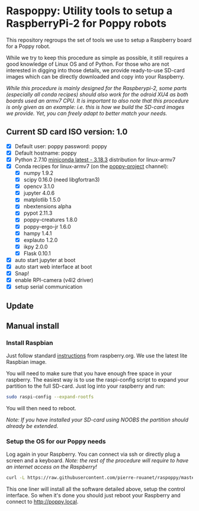 
# Raspoppy: Utility tools to setup a RaspberryPi-2 for Poppy robots

This repository regroups the set of tools we use to setup a Raspberry board for a Poppy robot.

While we try to keep this procedure as simple as possible, it still requires a good knowledge of Linux OS and of Python. For those who are not interested in digging into those details, we provide ready-to-use SD-card images which  can be directly downloaded and copy into your Raspberry.

*While this procedure is mainly designed for the Raspberypi-2, some parts (especially all conda recipes) should also work for the odroid XU4 as both boards used an armv7 CPU. It is important to also note that this procedure is only given as an example: i.e. this is how we build the SD-card images we provide. Yet, you can freely adapt to better match your needs.*

## Current SD card ISO version: 1.0

* [x] Default user: poppy password: poppy
* [x] Default hostname: poppy
* [x] Python 2.7.10 [miniconda latest - 3.18.3](http://repo.continuum.io/miniconda/Miniconda3-3.18.3-Linux-armv7l.sh) distribution for linux-armv7
* [x] Conda recipes for linux-armv7 (on the [poppy-project](https://anaconda.org/poppy-project/) channel):
    * [x] numpy 1.9.2
    * [x] scipy 0.16.0 (need libgfortran3)
    * [x] opencv 3.1.0
    * [x] jupyter 4.0.6
    * [x] matplotlib 1.5.0
    * [x] nbextensions alpha
    * [x] pypot 2.11.3
    * [x] poppy-creatures 1.8.0
    * [x] poppy-ergo-jr 1.6.0
    * [x] hampy 1.4.1
    * [x] explauto 1.2.0
    * [x] ikpy 2.0.0
    * [x] Flask 0.10.1
* [x] auto start jupyter at boot
* [x] auto start web interface at boot
* [x] Snap!
* [x] enable RPI-camera (v4l2 driver)
* [x] setup serial communication

## Update

## Manual install

### Install Raspbian

Just follow standard [instructions](https://www.raspberrypi.org/downloads/raspbian/) from raspberry.org. We use the latest lite Raspbian image.

You will need to make sure that you have enough free space in your raspberry. The easiest way is to use the raspi-config script to expand your partition to the full SD-card. Just log into your raspberry and run:

```bash
sudo raspi-config --expand-rootfs
```
You will then need to reboot.

*Note: If you have installed your SD-card using NOOBS the partition should already be extended.*

### Setup the OS for our Poppy needs

Log again in your Raspberry. You can connect via ssh or directly plug a screen and a keyboard.
*Note: the rest of the procedure will require to have an internet access on the Raspberry!*

```bash
curl -L https://raw.githubusercontent.com/pierre-rouanet/raspoppy/master/raspoppyfication.sh | bash -s "poppy-ergo-jr"
```

This one liner will install all the software detailed above, setup the control interface. So when it's done you should just reboot your Raspberry and connect to http://poppy.local.
